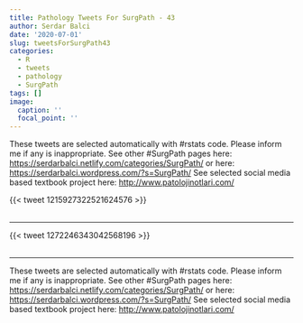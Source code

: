 ```yaml
---
title: Pathology Tweets For SurgPath - 43
author: Serdar Balci
date: '2020-07-01'
slug: tweetsForSurgPath43
categories:
  - R
  - tweets
  - pathology
  - SurgPath
tags: []
image:
  caption: ''
  focal_point: ''
---
```



These tweets are selected automatically with #rstats code. Please inform me if any is inappropriate.
See other #SurgPath pages here: https://serdarbalci.netlify.com/categories/SurgPath/  or here: https://serdarbalci.wordpress.com/?s=SurgPath/ 
See selected social media based textbook project here: http://www.patolojinotlari.com/

{{< tweet 1215927322521624576 >}}
<br>
<br>
<hr>
{{< tweet 1272246343042568196 >}}
<br>
<br>
<hr>


These tweets are selected automatically with #rstats code. Please inform me if any is inappropriate.
See other #SurgPath pages here: https://serdarbalci.netlify.com/categories/SurgPath/  or here: https://serdarbalci.wordpress.com/?s=SurgPath/ 
See selected social media based textbook project here: http://www.patolojinotlari.com/
